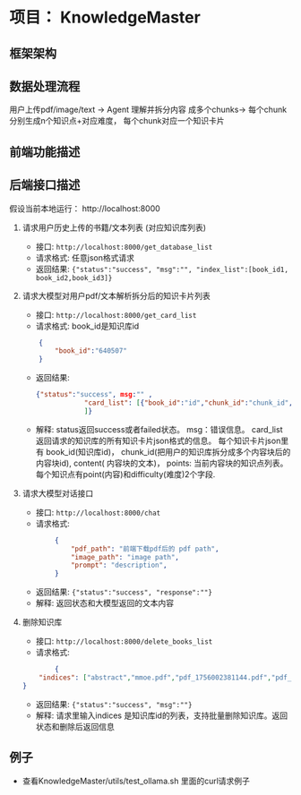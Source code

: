 # 项目： KnowledgeMaster
## 框架架构


## 数据处理流程
用户上传pdf/image/text -> Agent 理解并拆分内容 成多个chunks-> 每个chunk 分别生成n个知识点+对应难度， 每个chunk对应一个知识卡片

## 前端功能描述

## 后端接口描述
假设当前本地运行： http://localhost:8000
1. 请求用户历史上传的书籍/文本列表 (对应知识库列表)
    - 接口:  ```http://localhost:8000/get_database_list```
    - 请求格式: 任意json格式请求
    - 返回结果: ``` {"status":"success", "msg":"", "index_list":[book_id1, book_id2,book_id3]} ```




2. 请求大模型对用户pdf/文本解析拆分后的知识卡片列表
    - 接口:  ```http://localhost:8000/get_card_list```
    - 请求格式:  book_id是知识库id
    ```json
        {
            "book_id":"640507"
        }
    ```
    - 返回结果: 
        ```json
        {"status":"success", msg:"" ,
                    "card_list": [{"book_id":"id","chunk_id":"chunk_id", "content": "content" ,"points":[{"point":"", "difficulty"},{"point":"", "difficulty"}]},
                    ]}
        ```
    - 解释: status返回success或者failed状态。 msg：错误信息。 card_list 返回请求的知识库的所有知识卡片json格式的信息。 每个知识卡片json里有 book_id(知识库id)， chunk_id(把用户的知识库拆分成多个内容块后的内容块id), content( 内容块的文本)， points: 当前内容块的知识点列表。 每个知识点有point(内容)和difficulty(难度)2个字段.



3. 请求大模型对话接口
    - 接口:  ```http://localhost:8000/chat```
    - 请求格式: 
    ```json
            {
                "pdf_path": "前端下载pdf后的 pdf path",
                "image_path": "image path",
                "prompt": "description",
            }
    ```
    - 返回结果: ``` {"status":"success", "response":""} ```
    - 解释: 返回状态和大模型返回的文本内容


4. 删除知识库
    - 接口:  ```http://localhost:8000/delete_books_list```
    - 请求格式: 
    ```json
            {
        "indices": ["abstract","mmoe.pdf","pdf_1756002381144.pdf","pdf_1756003036115.pdf","pdf_1756003874791.pdf","pdf_1756012414300.pdf"]
    }
    ```
    - 返回结果: ``` {"status":"success", "msg":""} ```
    - 解释: 请求里输入indices 是知识库id的列表，支持批量删除知识库。返回状态和删除后返回信息

## 例子
- 查看KnowledgeMaster/utils/test_ollama.sh 里面的curl请求例子